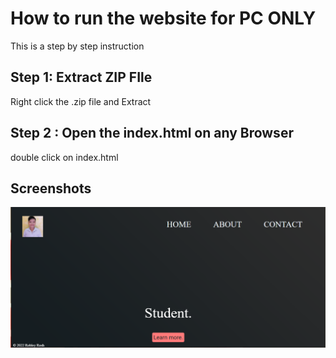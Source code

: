 
# How to run the website for PC ONLY
This is a step by step instruction


## Step 1: Extract ZIP FIle

Right click the .zip file and Extract

## Step 2 : Open the index.html on any Browser
double click on index.html
    
    
## Screenshots

![Rob](ss.png)

